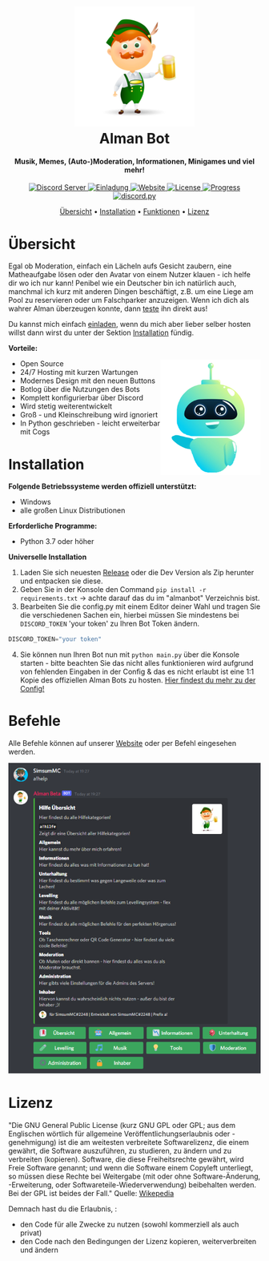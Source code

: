 <h1 align="center">
  <br>
  <img src="data/pictures/logo.png" href="https://www.freepik.com/free-vector/german-man-with-beer_4979644.htm#page=1&query=german%20man%20with%20beer&position=3" alt="logo" width="240"/> 
  <br>
  Alman Bot 
  <br>
</h1> 

<h4 align="center">Musik, Memes, (Auto-)Moderation, Informationen, Minigames und viel mehr! </h4>

<p align="center">
  <a href="https://discord.gg/wksGyBNnHN" target="_blank">
    <img src="https://discord.com/api/guilds/802923248840867840/widget.png?style=shield" alt="Discord Server">
  </a>
  <a href="https://discord.com/oauth2/authorize?client_id=802922765782089738&scope=bot&permissions=2620914775">
    <img src="https://img.shields.io/badge/Invite-Me-red" alt="Einladung">
  </a>
  <a href="https://almanbot.de/">
    <img src="https://img.shields.io/badge/Website-Visit-red" alt="Website">
  </a>
  <a href="https://www.gnu.org/licenses/gpl-3.0.html">
    <img src="https://img.shields.io/github/license/SimsumMC/communitybot?color=red&label=License" alt="License">
  </a>
  <a href="https://github.com/SimsumMC/communitybot">
    <img src="https://img.shields.io/badge/Progress-30%25-red" alt="Progress">
  </a>
  <a href="https://github.com/Rapptz/discord.py/">
     <img src="https://img.shields.io/badge/discord-py-red.svg" alt="discord.py">
  </a>
</p>

<p align="center">
  <a href="#übersicht">Übersicht</a>
  •
  <a href="#installation">Installation</a>
  •
  <a href="#funktionen">Funktionen</a>
  •
  <a href="#lizenz">Lizenz</a>
</p>

# Übersicht

Egal ob Moderation, einfach ein Lächeln aufs Gesicht zaubern, eine Matheaufgabe lösen oder den Avatar von einem Nutzer klauen - ich helfe dir wo ich nur kann! Penibel wie ein Deutscher bin ich natürlich auch, manchmal ich kurz mit anderen Dingen beschäftigt, z.B. um eine Liege am Pool zu reservieren oder um Falschparker anzuzeigen. Wenn ich dich als wahrer Alman überzeugen konnte, dann [teste](https://discord.com/oauth2/authorize?client_id=802922765782089738&scope=bot&permissions=2620914775) ihn direkt aus! 

Du kannst mich einfach [einladen](https://discord.com/oauth2/authorize?client_id=802922765782089738&scope=bot&permissions=2620914775), wenn du mich aber lieber selber hosten willst dann wirst du unter der Sektion [Installation](#installation) fündig.

**Vorteile:**

- Open Source <a href="https://www.freepik.com/free-vector/cute-bot-say-users-hello-chatbot-greets-online-consultation_4015765.htm#page=1&query=bot&position=0"> <img src="data/pictures/bot.png" align="right" alt="bot" width="200"/> </a>
- 24/7 Hosting mit kurzen Wartungen
- Modernes Design mit den neuen Buttons
- Botlog über die Nutzungen des Bots
- Komplett konfigurierbar über Discord
- Wird stetig weiterentwickelt
- Groß - und Kleinschreibung wird ignoriert
- In Python geschrieben - leicht erweiterbar mit Cogs

# Installation

**Folgende Betriebssysteme werden offiziell unterstützt:** 

- Windows
- alle großen Linux Distributionen

**Erforderliche Programme:**

- Python 3.7 oder höher

**Universelle Installation**

1. Laden Sie sich neuesten [Release](https://github.com/SimsumMC/communitybot/releases/) oder die Dev Version als Zip herunter und entpacken sie diese.
2. Geben Sie in der Konsole den Command ```pip install -r requirements.txt``` -> achte darauf das du im "almanbot" Verzeichnis bist.
3. Bearbeiten Sie die config.py mit einem Editor deiner Wahl und tragen Sie die verschiedenen Sachen ein, hierbei müssen Sie mindestens bei `DISCORD_TOKEN` 'your token' zu Ihren Bot Token ändern.

```python
DISCORD_TOKEN="your token"
```

4. Sie können nun Ihren Bot nun mit ```python main.py``` über die Konsole starten - bitte beachten Sie das nicht alles funktionieren wird aufgrund von fehlenden Eingaben in der Config & das es nicht erlaubt ist eine 1:1 Kopie des offiziellen Alman Bots zu hosten. [Hier findest du mehr zu der Config!](https://github.com/SimsumMC/almanbot/wiki/Selfhosting-Guide)

# Befehle

Alle Befehle können auf unserer [Website](https://communitybot.visitlink.de/#commands) oder per Befehl eingesehen werden.

<img src="data/pictures/commands.png" alt="Website-Vorschau">

# Lizenz

"Die GNU General Public License (kurz GNU GPL oder GPL; aus dem Englischen wörtlich für allgemeine Veröffentlichungserlaubnis oder -genehmigung) ist die am weitesten verbreitete Softwarelizenz, die einem gewährt, die Software auszuführen, zu studieren, zu ändern und zu verbreiten (kopieren). Software, die diese Freiheitsrechte gewährt, wird Freie Software genannt; und wenn die Software einem Copyleft unterliegt, so müssen diese Rechte bei Weitergabe (mit oder ohne Software-Änderung, -Erweiterung, oder Softwareteile-Wiederverwendung) beibehalten werden. Bei der GPL ist beides der Fall." Quelle: [Wikepedia](https://de.wikipedia.org/wiki/GNU_General_Public_License)

Demnach hast du die Erlaubnis, :

- den Code für alle Zwecke zu nutzen (sowohl kommerziell als auch privat)
- den Code nach den Bedingungen der Lizenz kopieren, weiterverbreiten und ändern
